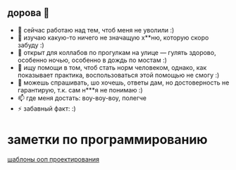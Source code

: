 ## дорова 👋

- 🔭 сейчас работаю над тем, чтоб меня не уволили :)
- 🌱 изучаю какую-то ничего не значащую х**ню, которую скоро забуду :)
- 👯 открыт для коллабов по прогулкам на улице — гулять здорово, особенно ночью, особенно в дождь по мостам :)
- 🤔 ищу помощи в том, чтоб стать норм человеком, однако, как показывает практика, воспользоваться этой помощью не смогу :)
- 💬 можешь спрашивать, шо хочешь, ответы дам, но достоверность не гарантирую, т.к. сам н***я не понимаю :)
- 📫 где меня достать: воу-воу-воу, полегче
- ⚡ забавный факт: :)

# заметки по программированию

[шаблоны ооп проектирования](https://github.com/mykek265/mykek265/blob/main/%D1%88%D0%B0%D0%B1%D0%BB%D0%BE%D0%BD%D1%8B_%D0%BF%D1%80%D0%BE%D0%B5%D0%BA%D1%82%D0%B8%D1%80%D0%BE%D0%B2%D0%B0%D0%BD%D0%B8%D1%8F/%D1%88%D0%B0%D0%B1%D0%BB%D0%BE%D0%BD%D1%8B_%D0%BF%D1%80%D0%BE%D0%B5%D0%BA%D1%82%D0%B8%D1%80%D0%BE%D0%B2%D0%BD%D0%B8%D1%8F.md)
